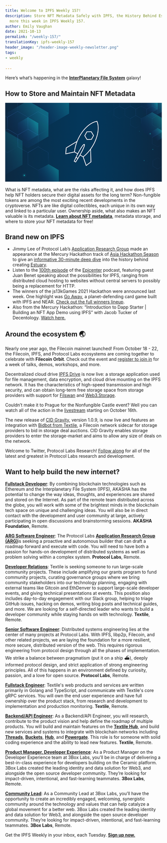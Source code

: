 ```yaml
---
title: Welcome to IPFS Weekly 157!
description: Store NFT Metadata Safely with IPFS, the History Behind Estuary, and
  more this week in IPFS Weekly 157.
author: Emily Vaughan
date: 2021-10-13
permalink: "/weekly-157/"
translationKey: ipfs-weekly-157
header_image: "/header-image-weekly-newsletter.png"
tags:
- weekly

---
```

Here’s what’s happening in the [**InterPlanetary File System**](https://ipfs.tech/) galaxy!

## **How to Store and Maintain NFT Metadata**

![](../assets/release-notes-placeholder-2b442ee5.png)

What is NFT metadata, what are the risks affecting it, and how does IPFS help NFT holders secure their digital assets for the long term? Non-fungible tokens are among the most exciting recent developments in the cryptoverse. NFTs are like digital collectibles, each unique in its own way and linked to a particular user. Ownership aside, what also makes an NFT valuable is its metadata. [**Learn about NFT metadata**](https://blog.ipfs.tech/how-to-store-and-maintain-nft-metadata/), metadata storage, and where to store your NFT metadata for free!

## **Brand new on IPFS**

* Jimmy Lee of Protocol Lab’s [Application Research Group](https://arg.protocol.ai/) made an appearance at the Mercury Hackathon track of [Asia Hackathon Season](https://hackathons.filecoin.io/asia-hackathon-season/) to give an [informative 30-minute deep dive](https://www.youtube.com/watch?v=Me2KfIObx5I) into the history behind creating [Estuary](https://estuary.tech/).
* Listen to the [100th episode](https://podcasts.apple.com/us/podcast/juan-benet-ipfs-decentralizing-the-web-with/id792338939?i=1000437366979) of the [Epicenter](https://epicenter.tv/) podcast, featuring guest Juan Benet speaking about the possibilities for IPFS, ranging from distributed cloud hosting to websites without central servers to possibly being a replacement for HTTP.
* The winners of the js13kGames 2021 Hackathon were announced last week. One highlight was [Go Away](https://js13kgames.com/entries/go-away), a planet-defending card game built with IPFS and NEAR. [Check out the full winners lineup](https://medium.com/js13kgames/js13kgames-2021-winners-top-in-criteria-and-expert-picks-cf4a0544fd45).
* Also from the Mercury Hackathon: “Introduction to Dapp Starter | Building an NFT App Demo using IPFS” with Jacob Tucker of Decentology. [Watch here.](https://www.youtube.com/watch?v=iylqoU04-VM)

## Around the ecosystem 🌏

Nearly one year ago, the Filecoin mainnet launched! From October 18 - 22, the Filecoin, IPFS, and Protocol Labs ecosystems are coming together to celebrate with **Filecoin Orbit**. Check out the event and [register to join in](http://orbit.filecoin.io/) for a week of talks, demos, workshops, and more.

Decentralized cloud drive [IPFS Drive](https://www.ipfsdrive.com/) is now live: a storage application used for file management, data encryption, and cloud drive mounting on the IPFS network. It has the characteristics of high-speed transmission and high security, and can obtain long-term free storage space from storage providers with support for [Filswan](https://filswan.com/#/dashboard) and [Web3.Storage](https://web3.storage/).

Couldn’t make it to Prague for the Nonfungible Castle event? Well you can watch all of the action in the [livestream](https://www.nfcastle.com/streaming) starting on October 16th.

The new release of [CID Gravity](https://filecoinproject.slack.com/archives/CEHTVSEG6/p1633430657466700), version 1.0.9, is now live and features an integration with [Bidbot from Textile](https://github.com/textileio/bidbot), a Filecoin network sidecar for storage providers to bid in storage deal auctions. CID Gravity enables storage providers to enter the storage-market and aims to allow any size of deals on the network.

Welcome to Twitter, Protocol Labs Research! [Follow along](https://twitter.com/ProtoResearch) for all of the latest and greatest in Protocol Labs research and development.

## Want to help build the new internet?

[**Fullstack Developer**](https://weworkremotely.com/remote-jobs/akasha-foundation-fullstack-developer): By combining blockchain technologies such as Ethereum and the Interplanetary File System (IPFS), AKASHA has the potential to change the way ideas, thoughts, and experiences are shared and stored on the Internet. As part of the remote team distributed across the globe, you will work with some of the brightest minds in the blockchain tech space on unique and challenging ideas. You will also be in direct contact with the development and user community at large, actively participating in open discussions and brainstorming sessions. **AKASHA Foundation**, Remote.

[**ARG Software Engineer**](https://arg.protocol.ai/job-software-engineer): The Protocol Labs [**Application Research Group (ARG)**](https://arg.protocol.ai/)is seeking a proactive and autonomous builder that can draft a roadmap forward and execute with code. You will need to have both a passion for hands-on development of distributed systems as well as problem solving within a complex system. **Protocol Labs**, Remote.

[**Developer Relations**](https://boards.greenhouse.io/textileio/jobs/4075619004): Textile is seeking someone to run large-scale community projects. These include amplifying our grants program to fund community projects, curating governance groups where we bring community stakeholders into our technology planning, engaging with external teams like Gitcoin and EthDenver to support large-scale developer events, and giving technical presentations at events. This position also includes day-to-day engagement with our Slack group, helping to triage GitHub issues, hacking on demos, writing blog posts and technical guides, and more. We are looking for a self-directed leader who wants to build a developer community while staying hands on with technology. **Textile**, Remote.

[**Senior Software Engineer**](https://jobs.lever.co/protocol/3490e571-4d47-487e-a47f-b02f08668290): Distributed systems engineering lies at the center of many projects at Protocol Labs. With IPFS, libp2p, Filecoin, and other related projects, we are laying the foundation for a more resilient, more secure, distributed version of the web. This requires rigorous engineering from protocol design through all the phases of implementation. We strike a balance between pragmatism (put it on a ship :ferry:), deeply informed protocol design, and strict application of strong engineering principles. All of this happens in an environment defined by curiosity, passion, and a love for open source. **Protocol Labs**, Remote.

[**Fullstack Engineer**](https://boards.greenhouse.io/textileio/jobs/4017984004): Textile's web products and services are written primarily in Golang and TypeScript, and communicate with Textile's core gRPC services. You will own the end user experience and have full ownership over the product stack, from research and development to implementation and production monitoring. **Textile**, Remote.

[**Backend/API Engineer**](https://boards.greenhouse.io/textileio/jobs/4017981004): As a Backend/API Engineer, you will research, contribute to the product vision and help define the roadmap of multiple products. You will build and maintain features on the [**Textile Hub**](https://github.com/textileio/textile), and build new services and systems to integrate with blockchain networks including [**Threads**](https://github.com/textileio/go-threads), [**Buckets**](https://github.com/textileio/go-buckets), [**Hub**](https://github.com/textileio/textile), and [**Powergate**](https://github.com/textileio/powergate). This role is for someone with solid coding experience and the ability to lead new features. **Textile**, Remote.

[**Product Manager, Developer Experience**](https://jobs.lever.co/3box/68e3cf44-5ee8-4b2a-b872-bca815bf5caf): As a Product Manager on the Developer Experience team at 3Box Labs, you'll be in charge of delivering a best-in-class experience for developers building on the Ceramic platform. 3Box Labs created the leading identity and data solution for Web3, and alongside the open source developer community. They’re looking for impact-driven, intentional, and fast-learning teammates. **3Box Labs**, Remote.

[**Community Lead**](https://jobs.lever.co/3box/cac4d9b2-4822-4c91-99b8-16c5d3dd75b6): As a Community Lead at 3Box Labs, you’ll have the opportunity to create an incredibly engaged, welcoming, synergistic community around the technology and values that can help catalyze a global movement for a better web. 3Box Labs created the leading identity and data solution for Web3, and alongside the open source developer community. They’re looking for impact-driven, intentional, and fast-learning teammates. **3Box Labs**, Remote.

Get the IPFS Weekly in your inbox, each Tuesday. [**Sign up now.**](https://ipfs.us4.list-manage.com/subscribe?u=25473244c7d18b897f5a1ff6b&id=cad54b2230)